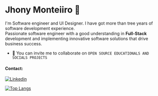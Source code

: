 # Jhony Monteiiro 👋 
I'm Software engineer and UI Designer. I have got more than tree years of software development experience.</br>
Passionate software engineer with a good understanding in <strong>Full-Stack </strong> development and implementing innovative software solutions that drive business success.

- 👯 You can invite me to collaborate on `OPEN SOURCE EDUCATIONALS AND SOCIALS PROJECTS`

#### Contact:

[![Linkedin](https://img.shields.io/badge/LinkedIn-0077B5?style=for-the-badge&logo=linkedin&logoColor=white)](http://linkedin.com/in/joao-sebastiao)

[![Top Langs](https://github-readme-stats.vercel.app/api/top-langs/?username=johnymonteiiro&layout=compact)](https://github.com/anuraghazra/github-readme-stats)

